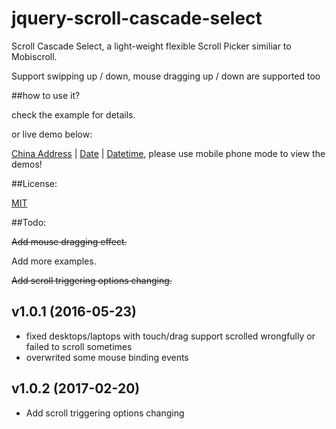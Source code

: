 # jquery-scroll-cascade-select
Scroll Cascade Select, a light-weight flexible Scroll Picker similiar to Mobiscroll. 

Support swipping up / down, mouse dragging up / down are supported too


##how to use it?


check the example for details.

or live demo below:

[China Address](http://www.iampua.com/pui/jscs-address.html) | [Date](http://www.iampua.com/pui/jscs-date.html) | [Datetime](http://www.iampua.com/pui/jscs-datetime.html), please use mobile phone mode to view the demos!


##License:

[MIT](https://github.com/nelsonkuang/jquery-scroll-cascade-select/blob/master/LICENSE)

##Todo:

~~Add mouse dragging effect.~~

Add more examples.

~~Add scroll triggering options changing.~~


v1.0.1 (2016-05-23)
-------------------

- fixed desktops/laptops with touch/drag support scrolled wrongfully or failed to scroll sometimes
- overwrited some mouse binding events

v1.0.2 (2017-02-20)
-------------------

- Add scroll triggering options changing
